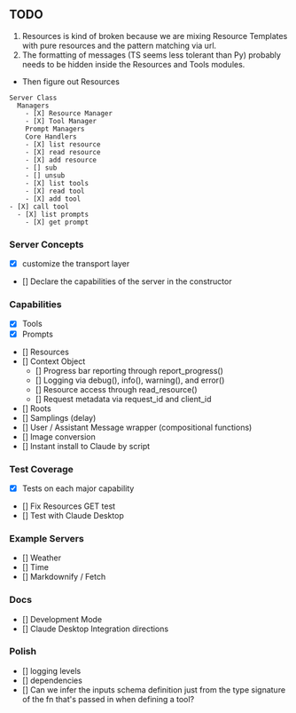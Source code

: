 ## TODO

1. Resources is kind of broken because we are mixing Resource Templates with pure resources and the pattern matching via url.
2. The formatting of messages (TS seems less tolerant than Py) probably needs to be hidden inside the Resources and Tools modules.

- Then figure out Resources



```
Server Class
  Managers
    - [X] Resource Manager
    - [X] Tool Manager
    Prompt Managers
    Core Handlers
    - [X] list resource
    - [X] read resource
    - [X] add resource
    - [] sub
    - [] unsub
    - [X] list tools
    - [X] read tool
    - [X] add tool
- [X] call tool
  - [X] list prompts
    - [X] get prompt
```

### Server Concepts
- [X] customize the transport layer
- [] Declare the capabilities of the server in the constructor


### Capabilities
- [X] Tools
- [X] Prompts
- [] Resources
- [] Context Object
   - [] Progress bar reporting through report_progress()
   - [] Logging via debug(), info(), warning(), and error()
   - [] Resource access through read_resource()
   - [] Request metadata via request_id and client_id
- [] Roots
- [] Samplings (delay)
- [] User / Assistant Message wrapper (compositional functions)
- [] Image conversion
- [] Instant install to Claude by script

### Test Coverage
- [X] Tests on each major capability
- [] Fix Resources GET test
- [] Test with Claude Desktop

### Example Servers
- [] Weather
- [] Time
- [] Markdownify / Fetch

### Docs
- [] Development Mode
- [] Claude Desktop Integration directions

### Polish
- [] logging levels
- [] dependencies
- [] Can we infer the inputs schema definition just from the type signature of the fn that's passed in when defining a tool?
